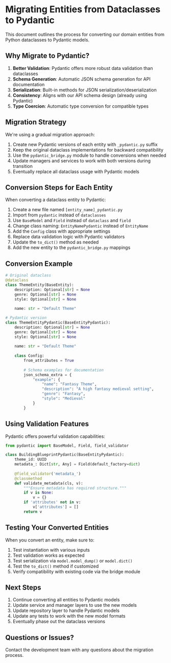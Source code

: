 # Migrating Entities from Dataclasses to Pydantic

This document outlines the process for converting our domain entities from Python dataclasses to Pydantic models.

## Why Migrate to Pydantic?

1. **Better Validation**: Pydantic offers more robust data validation than dataclasses
2. **Schema Generation**: Automatic JSON schema generation for API documentation
3. **Serialization**: Built-in methods for JSON serialization/deserialization
4. **Consistency**: Aligns with our API schema design (already using Pydantic)
5. **Type Coercion**: Automatic type conversion for compatible types

## Migration Strategy

We're using a gradual migration approach:

1. Create new Pydantic versions of each entity with `_pydantic.py` suffix
2. Keep the original dataclass implementations for backward compatibility
3. Use the `pydantic_bridge.py` module to handle conversions when needed
4. Update managers and services to work with both versions during transition
5. Eventually replace all dataclass usage with Pydantic models

## Conversion Steps for Each Entity

When converting a dataclass entity to Pydantic:

1. Create a new file named `[entity_name]_pydantic.py`
2. Import from `pydantic` instead of `dataclasses`
3. Use `BaseModel` and `Field` instead of `dataclass` and `field`
4. Change class naming: `EntityNamePydantic` instead of `EntityName`
5. Add the `Config` class with appropriate settings
6. Replace data validation logic with Pydantic validators
7. Update the `to_dict()` method as needed
8. Add the new entity to the `pydantic_bridge.py` mappings

## Conversion Example

```python
# Original dataclass
@dataclass
class ThemeEntity(BaseEntity):
    description: Optional[str] = None
    genre: Optional[str] = None
    style: Optional[str] = None
    
    name: str = "Default Theme"

# Pydantic version
class ThemeEntityPydantic(BaseEntityPydantic):
    description: Optional[str] = None
    genre: Optional[str] = None
    style: Optional[str] = None
    
    name: str = "Default Theme"
    
    class Config:
        from_attributes = True
        
        # Schema examples for documentation
        json_schema_extra = {
            "example": {
                "name": "Fantasy Theme",
                "description": "A high fantasy medieval setting",
                "genre": "Fantasy",
                "style": "Medieval"
            }
        }
```

## Using Validation Features

Pydantic offers powerful validation capabilities:

```python
from pydantic import BaseModel, Field, field_validator

class BuildingBlueprintPydantic(BaseEntityPydantic):
    theme_id: UUID
    metadata_: Dict[str, Any] = Field(default_factory=dict)
    
    @field_validator('metadata_')
    @classmethod
    def validate_metadata(cls, v):
        """Ensure metadata has required structure."""
        if v is None:
            v = {}
        if 'attributes' not in v:
            v['attributes'] = []
        return v
```

## Testing Your Converted Entities

When you convert an entity, make sure to:

1. Test instantiation with various inputs
2. Test validation works as expected
3. Test serialization via `model.model_dump()` or `model.dict()`
4. Test the `to_dict()` method if customized
5. Verify compatibility with existing code via the bridge module

## Next Steps

1. Continue converting all entities to Pydantic models
2. Update service and manager layers to use the new models
3. Update repository layer to handle Pydantic models
4. Update any tests to work with the new model formats
5. Eventually phase out the dataclass versions

## Questions or Issues?

Contact the development team with any questions about the migration process.